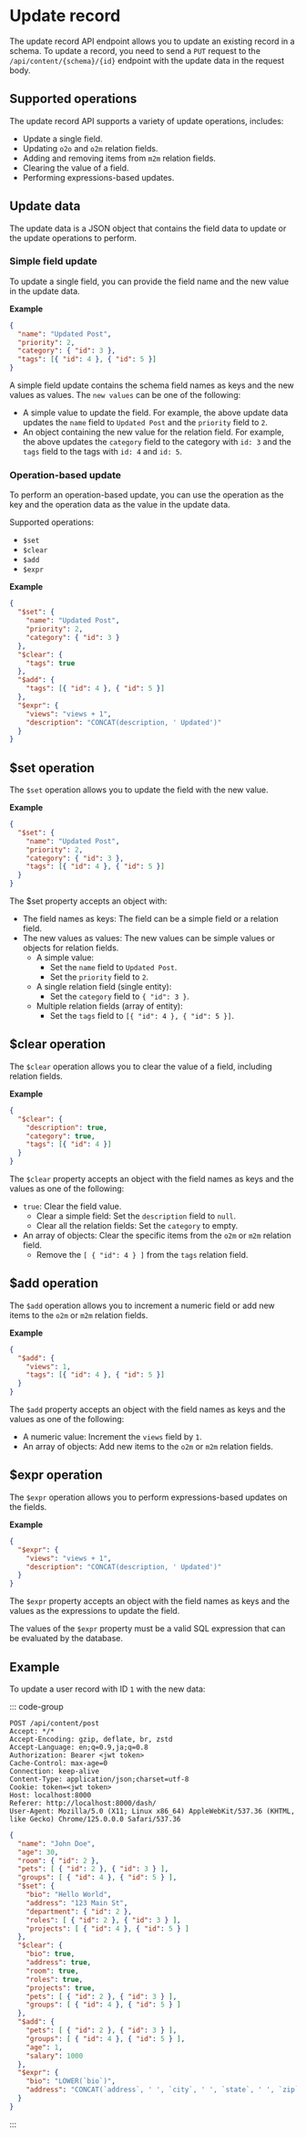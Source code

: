 # Update record

The update record API endpoint allows you to update an existing record in a schema. To update a record, you need to send a `PUT` request to the `/api/content/{schema}/{id}` endpoint with the update data in the request body.

## Supported operations

The update record API supports a variety of update operations, includes:

- Update a single field.
- Updating `o2o` and `o2m` relation fields.
- Adding and removing items from `m2m` relation fields.
- Clearing the value of a field.
- Performing expressions-based updates.

## Update data

The update data is a JSON object that contains the field data to update or the update operations to perform.

### Simple field update

To update a single field, you can provide the field name and the new value in the update data.

**Example**

```json
{
  "name": "Updated Post",
  "priority": 2,
  "category": { "id": 3 },
  "tags": [{ "id": 4 }, { "id": 5 }]
}
```

A simple field update contains the schema field names as keys and the new values as values. The `new values` can be one of the following:

- A simple value to update the field. For example, the above update data updates the `name` field to `Updated Post` and the `priority` field to `2`.
- An object containing the new value for the relation field. For example, the above updates the `category` field to the category with `id: 3` and the `tags` field to the tags with `id: 4` and `id: 5`.

### Operation-based update

To perform an operation-based update, you can use the operation as the key and the operation data as the value in the update data.

Supported operations:

- `$set`
- `$clear`
- `$add`
- `$expr`

**Example**

```json
{
  "$set": {
    "name": "Updated Post",
    "priority": 2,
    "category": { "id": 3 }
  },
  "$clear": {
    "tags": true
  },
  "$add": {
    "tags": [{ "id": 4 }, { "id": 5 }]
  },
  "$expr": {
    "views": "views + 1",
    "description": "CONCAT(description, ' Updated')"
  }
}
```

## $set operation

The `$set` operation allows you to update the field with the new value.

**Example**

```json
{
  "$set": {
    "name": "Updated Post",
    "priority": 2,
    "category": { "id": 3 },
    "tags": [{ "id": 4 }, { "id": 5 }]
  }
}
```

The $set property accepts an object with:

- The field names as keys: The field can be a simple field or a relation field.
- The new values as values: The new values can be simple values or objects for relation fields.
  - A simple value:
    - Set the `name` field to `Updated Post`.
    - Set the `priority` field to `2`.
  - A single relation field (single entity):
    - Set the `category` field to `{ "id": 3 }`.
  - Multiple relation fields (array of entity):
    - Set the `tags` field to `[{ "id": 4 }, { "id": 5 }]`.

## $clear operation

The `$clear` operation allows you to clear the value of a field, including relation fields.

**Example**

```json
{
  "$clear": {
    "description": true,
    "category": true,
    "tags": [{ "id": 4 }]
  }
}
```

The `$clear` property accepts an object with the field names as keys and the values as one of the following:

- `true`: Clear the field value.
  - Clear a simple field: Set the `description` field to `null`.
  - Clear all the relation fields: Set the `category` to empty.
- An array of objects: Clear the specific items from the `o2m` or `m2m` relation field.
  - Remove the `[ { "id": 4 } ]` from the `tags` relation field.

## $add operation

The `$add` operation allows you to increment a numeric field or add new items to the `o2m` or `m2m` relation fields.

**Example**

```json
{
  "$add": {
    "views": 1,
    "tags": [{ "id": 4 }, { "id": 5 }]
  }
}
```

The `$add` property accepts an object with the field names as keys and the values as one of the following:

- A numeric value: Increment the `views` field by `1`.
- An array of objects: Add new items to the `o2m` or `m2m` relation fields.

## $expr operation

The `$expr` operation allows you to perform expressions-based updates on the fields.

**Example**

```json
{
  "$expr": {
    "views": "views + 1",
    "description": "CONCAT(description, ' Updated')"
  }
}
```

The `$expr` property accepts an object with the field names as keys and the values as the expressions to update the field.

The values of the `$expr` property must be a valid SQL expression that can be evaluated by the database.

## Example

To update a user record with ID `1` with the new data:

::: code-group

```http [Header]
POST /api/content/post
Accept: */*
Accept-Encoding: gzip, deflate, br, zstd
Accept-Language: en;q=0.9,ja;q=0.8
Authorization: Bearer <jwt token>
Cache-Control: max-age=0
Connection: keep-alive
Content-Type: application/json;charset=utf-8
Cookie: token=<jwt token>
Host: localhost:8000
Referer: http://localhost:8000/dash/
User-Agent: Mozilla/5.0 (X11; Linux x86_64) AppleWebKit/537.36 (KHTML, like Gecko) Chrome/125.0.0.0 Safari/537.36
```

```json [Body]
{
  "name": "John Doe",
  "age": 30,
  "room": { "id": 2 },
  "pets": [ { "id": 2 }, { "id": 3 } ],
  "groups": [ { "id": 4 }, { "id": 5 } ],
  "$set": {
    "bio": "Hello World",
    "address": "123 Main St",
    "department": { "id": 2 },
    "roles": [ { "id": 2 }, { "id": 3 } ],
    "projects": [ { "id": 4 }, { "id": 5 } ]
  },
  "$clear": {
    "bio": true,
    "address": true,
    "room": true,
    "roles": true,
    "projects": true,
    "pets": [ { "id": 2 }, { "id": 3 } ],
    "groups": [ { "id": 4 }, { "id": 5 } ]
  },
  "$add": {
    "pets": [ { "id": 2 }, { "id": 3 } ],
    "groups": [ { "id": 4 }, { "id": 5 } ],
    "age": 1,
    "salary": 1000
  },
  "$expr": {
    "bio": "LOWER(`bio`)",
    "address": "CONCAT(`address`, ' ', `city`, ' ', `state`, ' ', `zip`)"
  }
}
```

:::
